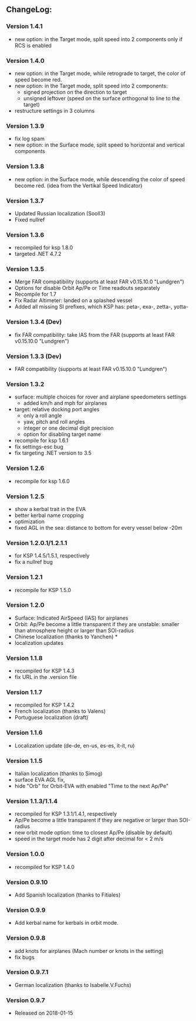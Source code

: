 ## ChangeLog:

### Version 1.4.1
 * new option: in the Target mode, split speed into 2 components only if RCS is enabled

### Version 1.4.0
 * new option: in the Target mode, while retrograde to target, the color of speed become red.
 * new option: in the Target mode, split speed into 2 components: 
    * signed projection on the direction to target 
    * unsigned leftover (speed on the surface orthogonal to line to the target)
 * restructure settings in 3 columns

### Version 1.3.9
 * fix log spam
 * new option: in the Surface mode, split speed to horizontal and vertical components

### Version 1.3.8
 * new option: in the Surface mode, while descending the color of speed become red.
   (idea from the Vertikal Speed Indicator)

### Version 1.3.7
 * Updated Russian localization (Sooll3)
 * Fixed nullref

### Version 1.3.6
 * recompiled for ksp 1.8.0
 * targeted .NET 4.7.2

### Version 1.3.5
 * Merge FAR compatibility (supports at least FAR v0.15.10.0 "Lundgren")
 * Options for disable Orbit Ap/Pe or Time readouts separately
 * Recompile for 1.7
 * Fix Radar Altimeter: landed on a splashed vessel
 * Added all missing SI prefixes, which KSP has: 
   peta-, exa-, zetta-, yotta-

### Version 1.3.4 (Dev)
 * fix FAR compatibility: take IAS from the FAR
   (supports at least FAR v0.15.10.0 "Lundgren")

### Version 1.3.3 (Dev)
 * FAR compatibility
   (supports at least FAR v0.15.10.0 "Lundgren")

### Version 1.3.2
 * surface: multiple choices for rover and airplane speedometers settings
   * added km/h and mph for airplanes
 * target: relative docking port angles
   * only a roll angle
   * yaw, pitch and roll angles
   * integer or one decimal digit precision
   * option for disabling target name
 * recompile for ksp 1.6.1
 * fix settings-esc bug
 * fix targeting .NET version to 3.5

### Version 1.2.6
 * recompile for ksp 1.6.0

### Version 1.2.5
 * show a kerbal trait in the EVA
 * better kerbal name cropping
 * optimization
 * fixed AGL in the sea: distance to bottom for every vessel below -20m  

### Version 1.2.0.1/1.2.1.1
 * for KSP 1.4.5/1.5.1, respectively
 * fix a nullref bug

### Version 1.2.1
 * recompile for KSP 1.5.0

### Version 1.2.0
 * Surface: Indicated AirSpeed (IAS) for airplanes
 * Orbit: Ap/Pe become a little transparent if they are unstable: smaller than atmosphere height or larger than SOI-radius
 * Chinese localization (thanks to Yanchen) * 
 * localization updates

### Version 1.1.8
 * recompiled for KSP 1.4.3
 * fix URL in the .version file

### Version 1.1.7
 * recompiled for KSP 1.4.2
 * French localization (thanks to Valens)
 * Portuguese localization (draft)

### Version 1.1.6
 * Localization update (de-de, en-us, es-es, it-it, ru)

### Version 1.1.5
 * Italian localization (thanks to Simog)
 * surface EVA AGL fix,
 * hide "Orb" for Orbit-EVA with enabled "Time to the next Ap/Pe"

### Version 1.1.3/1.1.4
 * recompiled for KSP 1.3.1/1.4.1, respectively
 * Ap/Pe become a little transparent if they are negative or larger than SOI-radius
 * new orbit mode option: time to closest Ap/Pe (disable by default)
 * speed in the target mode has 2 digit after decimal for < 2 m/s

### Version 1.0.0
 * recompiled for KSP 1.4.0

### Version 0.9.10
 * Add Spanish localization (thanks to Fitiales)

### Version 0.9.9
 * Add kerbal name for kerbals in orbit mode.

### Version 0.9.8
 * add knots for airplanes (Mach number or knots in the setting)
 * fix bugs

### Version 0.9.7.1
 * German localization (thanks to Isabelle.V.Fuchs)

### Version 0.9.7
 * Released on 2018-01-15

